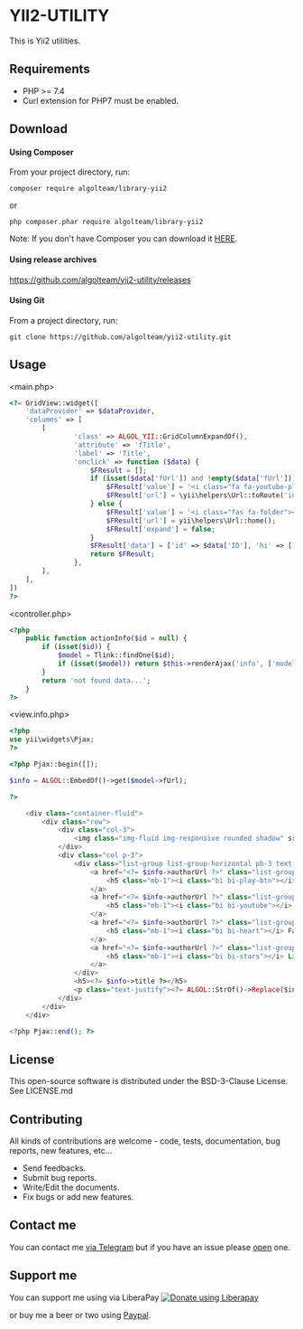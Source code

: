 # YII2-UTILITY

This is Yii2 utilities.

Requirements
---------

* PHP >= 7.4
* Curl extension for PHP7 must be enabled.

Download
---------

#### Using Composer

From your project directory, run:
```
composer require algolteam/library-yii2
```
or
```
php composer.phar require algolteam/library-yii2
```
Note: If you don't have Composer you can download it [HERE](https://getcomposer.org/download/).

#### Using release archives

https://github.com/algolteam/yii2-utility/releases

#### Using Git

From a project directory, run:
```
git clone https://github.com/algolteam/yii2-utility.git
```

Usage
---------
<main.php>
```php
<?= GridView::widget([
    'dataProvider' => $dataProvider,
    'columns' => [
        [
                'class' => ALGOL_YII::GridColumnExpandOf(),
                'attribute' => 'fTitle',
                'label' => 'Title',
                'onclick' => function ($data) {
                    $FResult = [];
                    if (isset($data['fUrl']) and !empty($data['fUrl'])) {
                        $FResult['value'] = '<i class="fa fa-youtube-play"></i> ' . $data['fTitle'];
                        $FResult['url'] = \yii\helpers\Url::toRoute('info');
                    } else {
                        $FResult['value'] = '<i class="fas fa-folder"></i> ' . $data['fTitle'];
                        $FResult['url'] = yii\helpers\Url::home();
                        $FResult['expand'] = false;
                    }
                    $FResult['data'] = ['id' => $data['ID'], 'hi' => [1, 2, 3]];
                    return $FResult;
                },
        ],
    ],
]) 
?>
```
<controller.php>
```php
<?php
    public function actionInfo($id = null) {
        if (isset($id)) {
            $model = Tlink::findOne($id);
            if (isset($model)) return $this->renderAjax('info', ['model' => $model]);
        }
        return 'not found data...';
    }
?>
```
<view.info.php>
```php
<?php
use yii\widgets\Pjax;
?>

<?php Pjax::begin([]);

$info = ALGOL::EmbedOf()->get($model->fUrl);

?>

    <div class="container-fluid">
        <div class="row">
            <div class="col-3">
                <img class="img-fluid img-responsive rounded shadow" src="<?= $info->image ?>">
            </div>
            <div class="col p-3">
                <div class="list-group list-group-horizontal pb-3 text-center">
                    <a href="<?= $info->authorUrl ?>" class="list-group-item list-group-item-action bg-opacity-75 bg-dark text-white">
                        <h5 class="mb-1"><i class="bi bi-play-btn"></i> Play</h5>
                    </a>
                    <a href="<?= $info->authorUrl ?>" class="list-group-item list-group-item-action bg-opacity-75 bg-dark text-white">
                        <h5 class="mb-1"><i class="bi bi-youtube"></i> YouTube</h5>
                    </a>
                    <a href="<?= $info->authorUrl ?>" class="list-group-item list-group-item-action bg-opacity-75 bg-dark text-white">
                        <h5 class="mb-1"><i class="bi bi-heart"></i> Favorite</h5>
                    </a>
                    <a href="<?= $info->authorUrl ?>" class="list-group-item list-group-item-action bg-opacity-75 bg-dark text-white">
                        <h5 class="mb-1"><i class="bi bi-stars"></i> List</h5>
                    </a>
                </div>
                <h5><?= $info->title ?></h5>
                <p class="text-justify"><?= ALGOL::StrOf()->Replace($info->description, [CH_NEW_LINE, CH_TRIM], [CH_FREE]) ?></p>
            </div>
        </div>
    </div>

<?php Pjax::end(); ?>
```
License
------------

This open-source software is distributed under the BSD-3-Clause License. See LICENSE.md

Contributing
------------

All kinds of contributions are welcome - code, tests, documentation, bug reports, new features, etc...

* Send feedbacks.
* Submit bug reports.
* Write/Edit the documents.
* Fix bugs or add new features.

Contact me
------------

You can contact me [via Telegram](https://telegram.me/algolteam) but if you have an issue please [open](https://github.com/algolteam) one.

Support me
------------

You can support me using via LiberaPay [![Donate using Liberapay](https://liberapay.com/assets/widgets/donate.svg)](https://liberapay.com/algolteam/donate)

or buy me a beer or two using [Paypal](https://paypal.me/algolteam).
